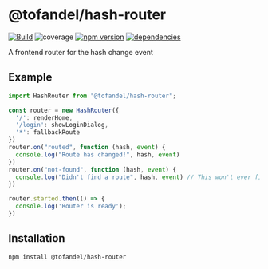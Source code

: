 # @tofandel/hash-router

[![Build](https://github.com/Tofandel/hash-router/actions/workflows/test.yml/badge.svg)](https://github.com/Tofandel/hash-router/actions)
![coverage](https://img.shields.io/badge/Coverage-100%25-brightgreen.svg?style=flat)
[![npm version](https://badge.fury.io/js/@tofandel%2Fhash-router.svg)](https://www.npmjs.com/package/@tofandel/hash-router)
[![dependencies](https://status.david-dm.org/gh/tofandel/hash-router.svg)](https://david-dm.org/tofandel/hash-router)

A frontend router for the hash change event

## Example

```js
import HashRouter from "@tofandel/hash-router";

const router = new HashRouter({
  '/': renderHome,
  '/login': showLoginDialog,
  '*': fallbackRoute
})
router.on("routed", function (hash, event) {
  console.log("Route has changed!", hash, event)
})
router.on("not-found", function (hash, event) {
  console.log("Didn't find a route", hash, event) // This won't ever fire if the '*' route is set
})

router.started.then(() => {
  console.log('Router is ready');
})
```

## Installation

`npm install @tofandel/hash-router`

